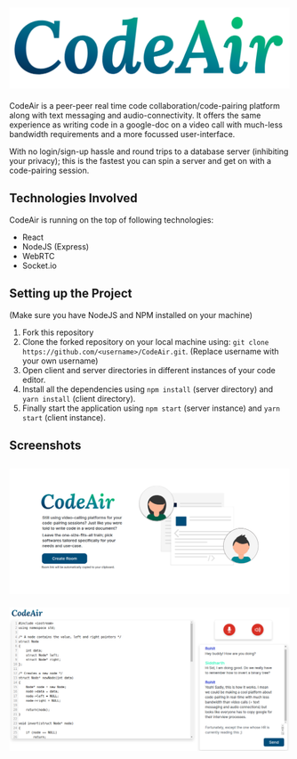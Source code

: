 ![Logo](/screenshots/Logo.png)
-----
CodeAir is a peer-peer real time code collaboration/code-pairing platform along with text messaging and audio-connectivity. 
It offers the same experience as writing code in a google-doc on a video call with much-less bandwidth requirements and
a more focussed user-interface.

With no login/sign-up hassle and round trips to a database server (inhibiting your privacy); this is the fastest you can spin a server 
and get on with a code-pairing session.

## Technologies Involved
CodeAir is running on the top of following technologies:
- React
- NodeJS (Express)
- WebRTC
- Socket.io

##  Setting up the Project
(Make sure you have NodeJS and NPM installed on your machine)
1. Fork this repository
2. Clone the forked repository on your local machine using: 
`git clone https://github.com/<username>/CodeAir.git`. (Replace username with your own username)
3. Open client and server directories in different instances of your code editor.
4. Install all the dependencies using `npm install` (server directory) and `yarn install` (client directory).
5. Finally start the application using `npm start` (server instance) and `yarn start` (client instance).

## Screenshots
![Home](/screenshots/Home.png)
---
![CodeRoom](/screenshots/CodeRoom.png)
